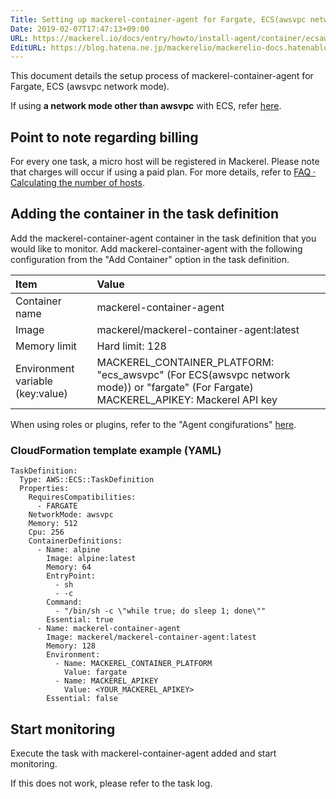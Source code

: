 ```yaml
---
Title: Setting up mackerel-container-agent for Fargate, ECS(awsvpc network mode)
Date: 2019-02-07T17:47:13+09:00
URL: https://mackerel.io/docs/entry/howto/install-agent/container/ecsawsvpc
EditURL: https://blog.hatena.ne.jp/mackerelio/mackerelio-docs.hatenablog.mackerel.io/atom/entry/98012380860620427
---
```


This document details the setup process of mackerel-container-agent for Fargate, ECS (awsvpc network mode).

If using **a network mode other than awsvpc** with ECS, refer [here](https://mackerel.io/docs/entry/howto/install-agent/container/ecs).

## Point to note regarding billing

For every one task, a micro host will be registered in Mackerel. Please note that charges will occur if using a paid plan. For more details, refer to [FAQ · Calculating the number of hosts](https://mackerel.io/docs/entry/faq/contracts/calculate-host-number).

## Adding the container in the task definition

Add the mackerel-container-agent container in the task definition that you would like to monitor.
Add mackerel-container-agent with the following configuration from the "Add Container" option in the task definition.

| Item | Value |
| :-- | :-- |
| Container name| mackerel-container-agent |
| Image|  mackerel/mackerel-container-agent:latest |
| Memory limit|  Hard limit: 128 |
| Environment variable (key:value) | MACKEREL_CONTAINER_PLATFORM: "ecs_awsvpc" (For ECS(awsvpc network mode)) or "fargate" (For Fargate)<br>MACKEREL_APIKEY: Mackerel API key |

When using roles or plugins, refer to the "Agent congifurations" [here](https://mackerel.io/docs/entry/howto/container-agent).

### CloudFormation template example (YAML)

```
TaskDefinition:
  Type: AWS::ECS::TaskDefinition
  Properties:
    RequiresCompatibilities:
      - FARGATE
    NetworkMode: awsvpc
    Memory: 512
    Cpu: 256
    ContainerDefinitions:
      - Name: alpine
        Image: alpine:latest
        Memory: 64
        EntryPoint:
          - sh
          - -c
        Command:
          - "/bin/sh -c \"while true; do sleep 1; done\""
        Essential: true
      - Name: mackerel-container-agent
        Image: mackerel/mackerel-container-agent:latest
        Memory: 128
        Environment:
          - Name: MACKEREL_CONTAINER_PLATFORM
            Value: fargate
          - Name: MACKEREL_APIKEY
            Value: <YOUR_MACKEREL_APIKEY>
        Essential: false
```

## Start monitoring

Execute the task with mackerel-container-agent added and start monitoring.

If this does not work, please refer to the task log.
